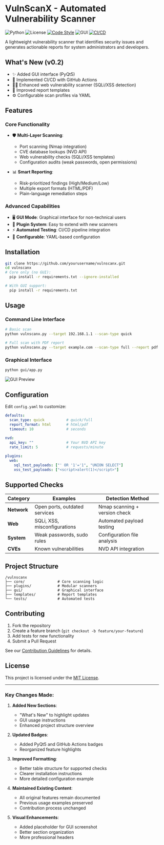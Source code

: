 # VulnScanX - Automated Vulnerability Scanner

![Python](https://img.shields.io/badge/python-3.8%2B-blue)
![License](https://img.shields.io/badge/license-MIT-green)
[![Code Style](https://img.shields.io/badge/code%20style-pep8-brightgreen)](https://www.python.org/dev/peps/pep-0008/)
![GUI](https://img.shields.io/badge/GUI-PyQt5-blueviolet)
[![CI/CD](https://github.com/yourusername/vulnscanx/actions/workflows/tests.yml/badge.svg)](https://github.com/yourusername/vulnscanx/actions)

A lightweight vulnerability scanner that identifies security issues and generates actionable reports for system administrators and developers.

## What's New (v0.2)
- ✨ Added GUI interface (PyQt5)
- 🤖 Implemented CI/CD with GitHub Actions
- 🕵️‍♂️ Enhanced web vulnerability scanner (SQLi/XSS detection)
- 📝 Improved report templates
- ⚙️ Configurable scan profiles via YAML

## Features

### Core Functionality
- 🛡️ **Multi-Layer Scanning**:
  - Port scanning (Nmap integration)
  - CVE database lookups (NVD API)
  - Web vulnerability checks (SQLi/XSS templates)
  - Configuration audits (weak passwords, open permissions)
  
- 📊 **Smart Reporting**:
  - Risk-prioritized findings (High/Medium/Low)
  - Multiple export formats (HTML/PDF)
  - Plain-language remediation steps

### Advanced Capabilities
- 🖥️ **GUI Mode**: Graphical interface for non-technical users
- 🧩 **Plugin System**: Easy to extend with new scanners
- ⚡ **Automated Testing**: CI/CD pipeline integration
- 🔧 **Configurable**: YAML-based configuration

## Installation

```bash
git clone https://github.com/yourusername/vulnscanx.git
cd vulnscanx
# Core only (no GUI):
  pip install -r requirements.txt --ignore-installed

# With GUI support:
  pip install -r requirements.txt
```

## Usage

### Command Line Interface
```bash
# Basic scan
python vulnscanx.py --target 192.168.1.1 --scan-type quick

# Full scan with PDF report
python vulnscanx.py --target example.com --scan-type full --report pdf --output my_report.pdf
```

### Graphical Interface
```bash
python gui/app.py
```
![GUI Preview](samples/gui_preview.png) <!-- Add actual screenshot later -->

## Configuration

Edit `config.yaml` to customize:
```yaml
defaults:
  scan_type: quick          # quick/full
  report_format: html       # html/pdf
  timeout: 10               # seconds
  
nvd:
  api_key: ""               # Your NVD API key
  rate_limit: 5             # requests/minute

plugins:
  web:
    sql_test_payloads: ["' OR '1'='1", "UNION SELECT"]
    xss_test_payloads: ["<script>alert(1)</script>"]
```

## Supported Checks

| Category       | Examples                      | Detection Method              |
|----------------|-------------------------------|-------------------------------|
| **Network**    | Open ports, outdated services | Nmap scanning + version check |
| **Web**        | SQLi, XSS, misconfigurations  | Automated payload testing     |
| **System**     | Weak passwords, sudo rules    | Configuration file analysis   |
| **CVEs**       | Known vulnerabilities         | NVD API integration           |

## Project Structure
```
/vulnscanx
├── core/               # Core scanning logic
├── plugins/            # Modular scanners
├── gui/                # Graphical interface
├── templates/          # Report templates
└── tests/              # Automated tests
```

## Contributing

1. Fork the repository
2. Create a feature branch (`git checkout -b feature/your-feature`)
3. Add tests for new functionality
4. Submit a Pull Request

See our [Contribution Guidelines](CONTRIBUTING.md) for details.

## License
This project is licensed under the [MIT License](LICENSE).

---

### Key Changes Made:
1. **Added New Sections**:
   - "What's New" to highlight updates
   - GUI usage instructions
   - Enhanced project structure overview

2. **Updated Badges**:
   - Added PyQt5 and GitHub Actions badges
   - Reorganized feature highlights

3. **Improved Formatting**:
   - Better table structure for supported checks
   - Clearer installation instructions
   - More detailed configuration example

4. **Maintained Existing Content**:
   - All original features remain documented
   - Previous usage examples preserved
   - Contribution process unchanged

5. **Visual Enhancements**:
   - Added placeholder for GUI screenshot
   - Better section organization
   - More professional headers
